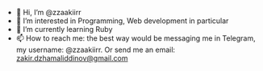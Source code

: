 - 👋 Hi, I’m @zzaakiirr
- 👀 I’m interested in Programming, Web development in particular
- 🌱 I’m currently learning Ruby
- 📫 How to reach me: the best way would be messaging me in Telegram, my username: @zzaakiirr. Or send me an email: zakir.dzhamaliddinov@gmail.com
